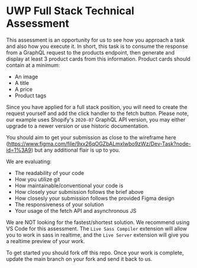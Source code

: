 # UWP Full Stack Technical Assessment

This assessment is an opportunity for us to see how you approach a task and also how you execute it. In short, this task is to consume the response from a GraphQL request to the products endpoint, then generate and display at least 3 product cards from this information. Product cards should contain at a minimum:
* An image
* A title
* A price
* Product tags

Since you have applied for a full stack position, you will need to create the request yourself and add the click handler to the fetch button. Please note, our example uses Shopify's `2020-07` GraphQL API version, you may either upgrade to a newer version or use historic documentation.

You should aim to get your submission as close to the wireframe here (https://www.figma.com/file/9xx26qOGZbALmxIwbo9zWz/Dev-Task?node-id=1%3A9) but any additional flair is up to you.

We are evaluating:
* The readability of your code
* How you utilize git 
* How maintainable/conventional your code is
* How closely your submission follows the brief above
* How closesly your submission follows the provided Figma design
* The responsiveness of your solution
* Your usage of the fetch API and asynchronous JS

We are NOT looking for the fastest/shortest solution. We recommend using VS Code for this assessment. The `Live Sass Compiler` extension will allow you to work in sass in realtime, and the `Live Server` extension will give you a realtime preview of your work.

To get started you should fork off this repo. Once your work is complete, update the main branch on your fork and send it back to us.
